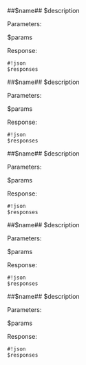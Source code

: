 ##$name##
$description

Parameters:

$params


Response:

```
#!json
$responses

```
##$name##
$description

Parameters:

$params


Response:

```
#!json
$responses

```
##$name##
$description

Parameters:

$params


Response:

```
#!json
$responses

```
##$name##
$description

Parameters:

$params


Response:

```
#!json
$responses

```
##$name##
$description

Parameters:

$params


Response:

```
#!json
$responses

```
